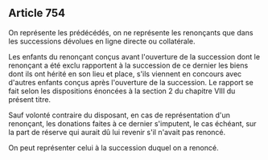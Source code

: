 Article 754
----
On représente les prédécédés, on ne représente les renonçants que dans les
successions dévolues en ligne directe ou collatérale.

Les enfants du renonçant conçus avant l'ouverture de la succession dont le
renonçant a été exclu rapportent à la succession de ce dernier les biens dont
ils ont hérité en son lieu et place, s'ils viennent en concours avec d'autres
enfants conçus après l'ouverture de la succession. Le rapport se fait selon les
dispositions énoncées à la section 2 du chapitre VIII du présent titre.

Sauf volonté contraire du disposant, en cas de représentation d'un renonçant,
les donations faites à ce dernier s'imputent, le cas échéant, sur la part de
réserve qui aurait dû lui revenir s'il n'avait pas renoncé.

On peut représenter celui à la succession duquel on a renoncé.
